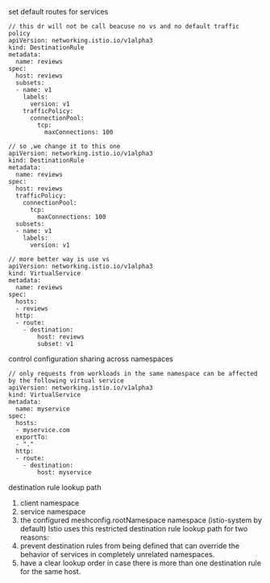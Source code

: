 set default routes for services
```
// this dr will not be call beacuse no vs and no default traffic policy
apiVersion: networking.istio.io/v1alpha3
kind: DestinationRule
metadata:
  name: reviews
spec:
  host: reviews
  subsets:
  - name: v1
    labels:
      version: v1
    trafficPolicy:
      connectionPool:
        tcp:
          maxConnections: 100

// so ,we change it to this one
apiVersion: networking.istio.io/v1alpha3
kind: DestinationRule
metadata:
  name: reviews
spec:
  host: reviews
  trafficPolicy:
    connectionPool:
      tcp:
        maxConnections: 100
  subsets:
  - name: v1
    labels:
      version: v1

// more better way is use vs
apiVersion: networking.istio.io/v1alpha3
kind: VirtualService
metadata:
  name: reviews
spec:
  hosts:
  - reviews
  http:
  - route:
    - destination:
        host: reviews
        subset: v1
```

control configuration sharing across namespaces
```
// only requests from workloads in the same namespace can be affected by the following virtual service
apiVersion: networking.istio.io/v1alpha3
kind: VirtualService
metadata:
  name: myservice
spec:
  hosts:
  - myservice.com
  exportTo:
  - "."
  http:
  - route:
    - destination:
        host: myservice
```

destination rule lookup path
1. client namespace
2. service namespace
3. the configured meshconfig.rootNamespace namespace (istio-system by default)
Istio uses this restricted destination rule lookup path for two reasons:
1. prevent destination rules from being defined that can override the behavior of services in completely unrelated namespaces.
2. have a clear lookup order in case there is more than one destination rule for the same host.


